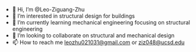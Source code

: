 - 👋 Hi, I’m @Leo-Ziguang-Zhu
- 👀 I’m interested in structural design for buildings
- 🌱 I’m currently learning mechanical engineering focusing on structural engineering 
- 💞️ I’m looking to collaborate on structural and mechanical design
- 📫 How to reach me leozhu021031@gmail.com or ziz048@ucsd.edu

<!---
Leo-Ziguang-Zhu/Leo-Ziguang-Zhu is a ✨ special ✨ repository because its `README.md` (this file) appears on your GitHub profile.
You can click the Preview link to take a look at your changes.
--->
